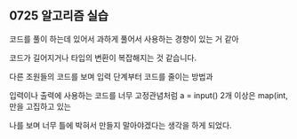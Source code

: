 ## 0725 알고리즘 실습

코드를 풀이 하는데 있어서 과하게 풀어서 사용하는 경향이 있는 거 같아 

코드가 길어지거나 타입의 변환이 복잡해지는 것 같습니다.

다른 조원들의 코드를 보며 입력 단계부터 코드를 줄이는 방법과 

입력이나 출력에 사용하는 코드를 너무 고정관념처럼 a = input() 2개 이상은 map(int, 만을 고집하고 있는 

나를 보며 너무 틀에 박혀서 만들지 말아야겠다는 생각을 하게 되었다.